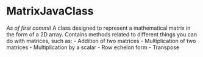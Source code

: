 # MatrixJavaClass
*As of first commit*
    A class designed to represent a mathematical matrix in the form of a 2D array. Contains methods related to different things you can do with matrices, such as:
    - Addition of two matrices
    - Multiplication of two matrices
    - Multiplication by a scalar
    - Row echelon form
    - Transpose
